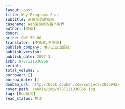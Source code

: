 ```yaml
---
layout: post
title: Why Programs Fail
subtitle: 系统化调试指南
casename: Web架构师的基本素养
author: [泽勒]
donor: 
price: CNY 59.00
translator: [王咏武,王咏刚]
publish_company: 电子工业出版社
publish_version: 
publish_date: 2007-3
isbn: 9787121036866
serial: 
total_volume: 1
borrower: []
borrow_date: []
douban_url: http://book.douban.com/subject/2036942/
cover_path: /media/img/9787121036866.jpg
tag: [Bug调试]
read_status: 想读
---
```

